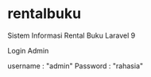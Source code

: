 # rentalbuku
Sistem Informasi Rental Buku Laravel 9

Login Admin


username : "admin"
Password : "rahasia"
